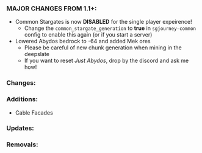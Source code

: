 ### MAJOR CHANGES FROM 1.1+:
- Common Stargates is now **DISABLED** for the single player expeirence!
  - Change the `common_stargate_generation` to **true** in `sgjourney-common` config to enable this again (or if you start a server)
- Lowered Abydos bedrock to -64 and added Mek ores
  - Please be careful of new chunk generation when mining in the deepslate
  - If you want to reset *Just Abydos*, drop by the discord and ask me how!

### Changes:

### Additions:
- Cable Facades

### Updates:

### Removals:
